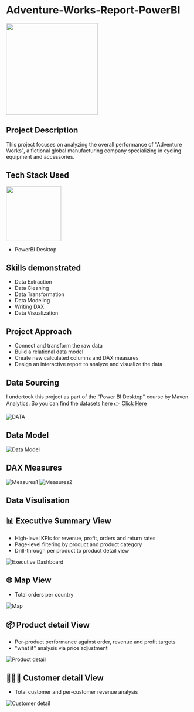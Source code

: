 # Adventure-Works-Report-PowerBI

<img src="https://github.com/Shiva-teja-chary-andhoju/Adventure-Works-Report-PowerBI/assets/128379454/16d1b69d-f65a-4eb8-ba96-d88eb9665a81" width="250" /> 


## Project Description

This project focuses on analyzing the overall performance of "Adventure Works", a fictional global manufacturing company specializing in cycling equipment and accessories.


## Tech Stack Used

<img src="https://github.com/Shiva-teja-chary-andhoju/Adventure-Works-Report-PowerBI/assets/128379454/bbdb8b23-18b2-4dea-b6b1-52ffd903085a" width="150" /> 

* PowerBI Desktop

## Skills demonstrated

* Data Extraction
* Data Cleaning
* Data Transformation
* Data Modeling
* Writing DAX
* Data Visualization

## Project Approach

* Connect and transform the raw data
* Build a relational data model
* Create new calculated columns and DAX measures
* Design an interactive report to analyze and visualize the data

## Data Sourcing

I undertook this project as part of the "Power BI Desktop" course by Maven Analytics. So you can find the datasets here 👉 [Click Here](https://mavenanalytics.io/course/microsoft-power-bi-desktop)

![DATA](https://github.com/Shiva-teja-chary-andhoju/Adventure-Works-Report-PowerBI/assets/128379454/81dc243e-c375-4b21-9dcf-53f14d237a0b)

## Data Model

![Data Model](https://github.com/Shiva-teja-chary-andhoju/Adventure-Works-Report-PowerBI/assets/128379454/47bae750-145d-4379-82ee-2c6840c6b1cc)


## DAX Measures

![Measures1](https://github.com/Shiva-teja-chary-andhoju/Adventure-Works-Report-PowerBI/assets/128379454/7e1311d4-6189-4bef-8376-22122b78e3f2)
![Measures2](https://github.com/Shiva-teja-chary-andhoju/Adventure-Works-Report-PowerBI/assets/128379454/fc36dc88-c93b-4678-be6d-f23cf7a480f0)


## Data Visulisation

## 📊 Executive Summary View
* High-level KPIs for revenue, profit, orders and return rates
* Page-level filtering by product and product category
* Drill-through per product to product detail view

![Executive Dashboard](https://github.com/Shiva-teja-chary-andhoju/Adventure-Works-Report-PowerBI/assets/128379454/90c6a62e-b73f-4763-9cc9-fd67e62f2a58)

## 🌐 Map View

* Total orders per country

![Map](https://github.com/Shiva-teja-chary-andhoju/Adventure-Works-Report-PowerBI/assets/128379454/e15b90cb-1528-4fdc-8dc3-7b79266c9855)

## 📦 Product detail View

* Per-product performance against order, revenue and profit targets
* "what if" analysis via price adjustment

![Product detail](https://github.com/Shiva-teja-chary-andhoju/Adventure-Works-Report-PowerBI/assets/128379454/d5ea7b0c-5642-4159-9066-83475a15964c)

## 🙎🏻‍♂️ Customer detail View

* Total customer and per-customer revenue analysis

![Customer detail](https://github.com/Shiva-teja-chary-andhoju/Adventure-Works-Report-PowerBI/assets/128379454/291555e3-7917-4b6a-a8a4-d160118ecdce)


